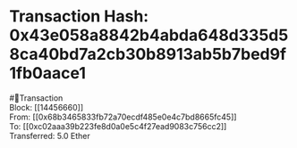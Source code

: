 
Transaction Hash: 0x43e058a8842b4abda648d335d58ca40bd7a2cb30b8913ab5b7bed9f1fb0aace1
====================================================================================
  
#💸Transaction  
Block: [[14456660]]  
From: [[0x68b3465833fb72a70ecdf485e0e4c7bd8665fc45]]  
To: [[0xc02aaa39b223fe8d0a0e5c4f27ead9083c756cc2]]  
Transferred: 5.0 Ether